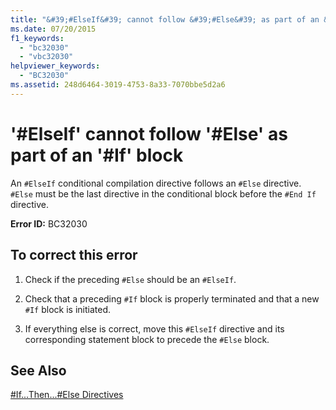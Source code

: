 ```yaml
---
title: "&#39;#ElseIf&#39; cannot follow &#39;#Else&#39; as part of an &#39;#If&#39; block"
ms.date: 07/20/2015
f1_keywords: 
  - "bc32030"
  - "vbc32030"
helpviewer_keywords: 
  - "BC32030"
ms.assetid: 248d6464-3019-4753-8a33-7070bbe5d2a6
---
```

# &#39;#ElseIf&#39; cannot follow &#39;#Else&#39; as part of an &#39;#If&#39; block
An `#ElseIf` conditional compilation directive follows an `#Else` directive. `#Else` must be the last directive in the conditional block before the `#End If` directive.  
  
 **Error ID:** BC32030  
  
## To correct this error  
  
1. Check if the preceding `#Else` should be an `#ElseIf`.  
  
2. Check that a preceding `#If` block is properly terminated and that a new `#If` block is initiated.  
  
3. If everything else is correct, move this `#ElseIf` directive and its corresponding statement block to precede the `#Else` block.  
  
## See Also  
 [#If...Then...#Else Directives](../../visual-basic/language-reference/directives/if-then-else-directives.md)
